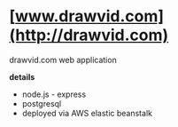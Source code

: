 **[www.drawvid.com](http://drawvid.com)**
====

drawvid.com web application

**details**
* node.js - express
* postgresql
* deployed via AWS elastic beanstalk
